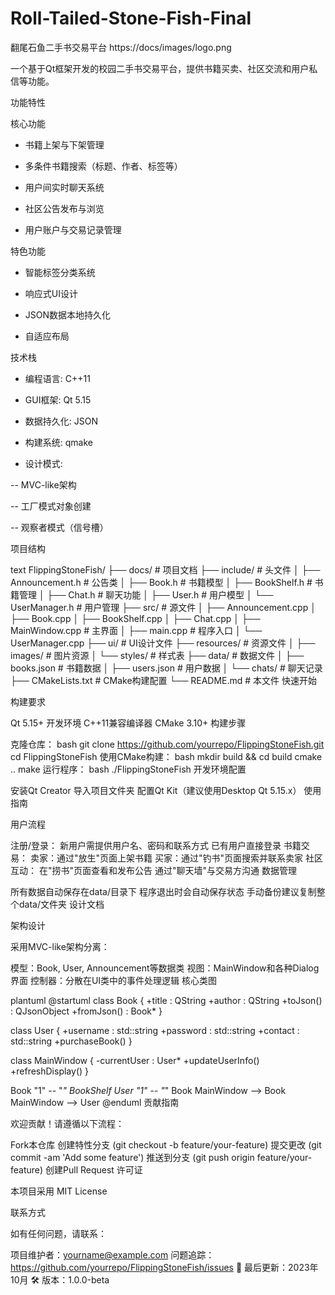 # Roll-Tailed-Stone-Fish-Final
翻尾石鱼二手书交易平台
https://docs/images/logo.png <!-- 如果有logo的话 -->

一个基于Qt框架开发的校园二手书交易平台，提供书籍买卖、社区交流和用户私信等功能。

功能特性

核心功能

- 书籍上架与下架管理

- 多条件书籍搜索（标题、作者、标签等）
  
- 用户间实时聊天系统
  
- 社区公告发布与浏览
  
- 用户账户与交易记录管理

特色功能

- 智能标签分类系统
  
- 响应式UI设计
  
- JSON数据本地持久化
  
- 自适应布局

  
技术栈

- 编程语言: C++11

- GUI框架: Qt 5.15

- 数据持久化: JSON

- 构建系统: qmake

- 设计模式:

-- MVC-like架构

-- 工厂模式对象创建

-- 观察者模式（信号槽）

项目结构

text
FlippingStoneFish/
├── docs/                    # 项目文档
├── include/                 # 头文件
│   ├── Announcement.h       # 公告类
│   ├── Book.h               # 书籍模型
│   ├── BookShelf.h          # 书籍管理
│   ├── Chat.h               # 聊天功能
│   ├── User.h               # 用户模型
│   └── UserManager.h        # 用户管理
├── src/                     # 源文件
│   ├── Announcement.cpp
│   ├── Book.cpp
│   ├── BookShelf.cpp
│   ├── Chat.cpp
│   ├── MainWindow.cpp       # 主界面
│   ├── main.cpp             # 程序入口
│   └── UserManager.cpp
├── ui/                      # UI设计文件
├── resources/               # 资源文件
│   ├── images/              # 图片资源
│   └── styles/              # 样式表
├── data/                    # 数据文件
│   ├── books.json           # 书籍数据
│   ├── users.json           # 用户数据
│   └── chats/               # 聊天记录
├── CMakeLists.txt           # CMake构建配置
└── README.md                # 本文件
快速开始

构建要求

Qt 5.15+ 开发环境
C++11兼容编译器
CMake 3.10+
构建步骤

克隆仓库：
bash
git clone https://github.com/yourrepo/FlippingStoneFish.git
cd FlippingStoneFish
使用CMake构建：
bash
mkdir build && cd build
cmake ..
make
运行程序：
bash
./FlippingStoneFish
开发环境配置

安装Qt Creator
导入项目文件夹
配置Qt Kit（建议使用Desktop Qt 5.15.x）
使用指南

用户流程

注册/登录：
新用户需提供用户名、密码和联系方式
已有用户直接登录
书籍交易：
卖家：通过"放生"页面上架书籍
买家：通过"钓书"页面搜索并联系卖家
社区互动：
在"捞书"页面查看和发布公告
通过"聊天墙"与交易方沟通
数据管理

所有数据自动保存在data/目录下
程序退出时会自动保存状态
手动备份建议复制整个data/文件夹
设计文档

架构设计

采用MVC-like架构分离：

模型：Book, User, Announcement等数据类
视图：MainWindow和各种Dialog界面
控制器：分散在UI类中的事件处理逻辑
核心类图

plantuml
@startuml
class Book {
  +title : QString
  +author : QString
  +toJson() : QJsonObject
  +fromJson() : Book*
}

class User {
  +username : std::string
  +password : std::string
  +contact : std::string
  +purchaseBook()
}

class MainWindow {
  -currentUser : User*
  +updateUserInfo()
  +refreshDisplay()
}

Book "1" -- "*" BookShelf
User "1" -- "*" Book
MainWindow --> Book
MainWindow --> User
@enduml
贡献指南

欢迎贡献！请遵循以下流程：

Fork本仓库
创建特性分支 (git checkout -b feature/your-feature)
提交更改 (git commit -am 'Add some feature')
推送到分支 (git push origin feature/your-feature)
创建Pull Request
许可证

本项目采用 MIT License

联系方式

如有任何问题，请联系：

项目维护者：yourname@example.com
问题追踪：https://github.com/yourrepo/FlippingStoneFish/issues
📅 最后更新：2023年10月
🛠️ 版本：1.0.0-beta
